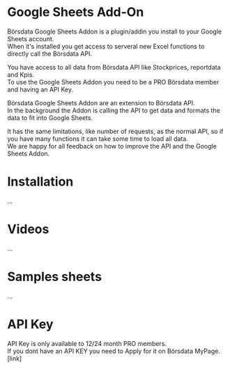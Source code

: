 # Google Sheets Add-On

Börsdata Google Sheets Addon  is a plugin/addin you install to your Google Sheets account.  
When it's installed you get access to serveral new Excel functions to directly call the Börsdata API.  

You have access to all data from Börsdata API like Stockprices, reportdata and Kpis.  
To use the Google Sheets Addon   you need to be a PRO Börsdata member and having an API Key.  

Börsdata Google Sheets Addon  are an extension to Börsdata API.  
In the background the Addon is calling the API to get data and formats the data to fit into Google Sheets.  

It has the same limitations, like number of requests, as the normal API, so if you have many functions it can take some time to load all data.  
We are happy for all feedback on how to improve the API and the Google Sheets Addon.  

# Installation
...

# Videos
...

# Samples sheets
...

# API Key
API Key is only available to 12/24 month PRO members.  
If you dont have an API KEY you need to Apply for it on Börsdata MyPage.  
[link]




